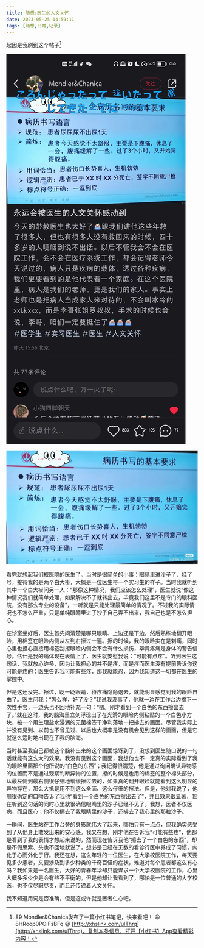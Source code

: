 ```yaml
---
title: 随想:医生的人文关怀
date: 2023-05-25 14:59:11
tags: [随想,日常,记录]
---
```


起因是我刷到这个帖子[^1]

![](./随想-医生的人文关怀_2023-05-25-/postclip.jpg)

![](./随想-医生的人文关怀_2023-05-25-/postimg.jpg)

看完就想起我们校医院的医生了。当时是很简单的小事：眼睛里进沙子了，挂了号，接待我的是两个白大褂，大概是一位医生带一个实习生的样子。当时我就听到其中一个白大褂问另一人：“那像这种情况，我们应该怎么处理”，医生就说“像这种情况我们就简单处理，如果解决不了就转出去，毕竟我们这里不是专门的眼科医院，没有那么专业的设备”，一听就是只能处理最简单的情况了。不过我的实际情况也不怎么严重，只是单纯眼睛里进了沙子自己弄不出来，我自己也是不怎么担心。

在诊室坐好后，医生首先问清楚是哪只眼睛、上边还是下边，然后熟练地翻开眼睑，用棉签在眼睑内侧从左到右擦过一遍。擦的时候，我的眼睑实在是刺痛，同时心里也担心直接用棉签刮擦眼睑内侧会不会有什么损伤，毕竟疼痛是身体的警告信号。估计是我的痛体现在表情上了，医生就安慰我说：“可能有点疼”。听到医生这句话，我就放心许多，因为让我担心的并不是疼，而是疼而医生没有提前告诉你这可能是疼的；医生告诉我可能有些疼，那我就能忍，因为我知道这一切都在医生的掌控中。

但是这还没完。擦过，眨一眨眼睛，待疼痛隐隐退去，就能明显感觉到我的眼睑自由了。医生问我：“怎么样，好了没？”我说我没事了，他就一边在工作台边摘下一次性手套，一边头也不回地补充一句：“嗯。刚才看到一个白色的东西擦出去了。”就在这时，我的脑海里立刻浮现出了在光滑的眼睑内侧粘贴的一个白色小方块，被一个用生理盐水浸润的无菌棉签干净利落地一把拂去的画面。尽管我实际上并没有见到、以前也不曾见过、以后也大概率是没有机会见到这样的画面，但是它就这么适时地出现在了我的脑海。

当时甚至我自己都被这个脑补出来的这个画面惊讶到了，没想到医生随口说的一句话就能有这么大的效果。我没有见到这个画面，我想他也不一定真的实际看到了我的眼睑里面那个他所说的“白色的东西”；我记得很清楚，他是通过询问确认异物感的位置而不是通过观察判断异物的位置，擦的时候是也用的棉签的整个棉头部分，从最左侧到最右侧很仔细地缓缓擦过去的，如果真的翻开眼睑就能看到这么明显的异物存在，那么大抵是用不到这么全面、这么仔细的擦法。但是，他对我说了，他用很确定的口吻告诉了我他“看到一个白色的东西擦出去了”，并且效果很显著，我在听到这句话的同时心里就很确信眼睛里的沙子已经不见了。我想，医者不仅医病，而且医心；他不仅擦去了我眼睛里的沙子，还拂去了我心里的那粒沙子。

一瞬间，医生站在工作台旁的身影就伟大了起来，哪怕只有一点点，但我确实感受到了从他身上散发出来的安心感。我又在想，刚才他在告诉我“可能有些疼”，他都是看到了我的表情才想起来说的，然而现在告诉我他“擦去了一个白色的东西”，却是不假思索、头也不回地就说了，想必是已经在无数的看诊行医中养成了习惯，内化于心而外化于行。我还在想，这么年轻的一位医生，在大学校医院工作，每天要见多少患者，又要涉及到多少种类的千奇百怪的症状，难道对每个患者都这么有心吗？我如果是一名医生，大好的青春年华却只能谋求一个大学校医院的工作，心里大概多多少少是会有些不平衡的。但是他却让我看到了，哪怕是一位普通的大学校医，也不仅尽职尽责，而且还传递着人文关怀。

我不知道用词是否准确，但是这或许就是医者仁心吧。

[^1]: 89 Mondler&Chanica发布了一篇小红书笔记，快来看吧！ 😆 8HRoop0POlFsBFq 😆 [http://xhslink.com/ulThrq](http://xhslink.com/ulThrq)，复制本条信息，打开【小红书】App查看精彩内容！
